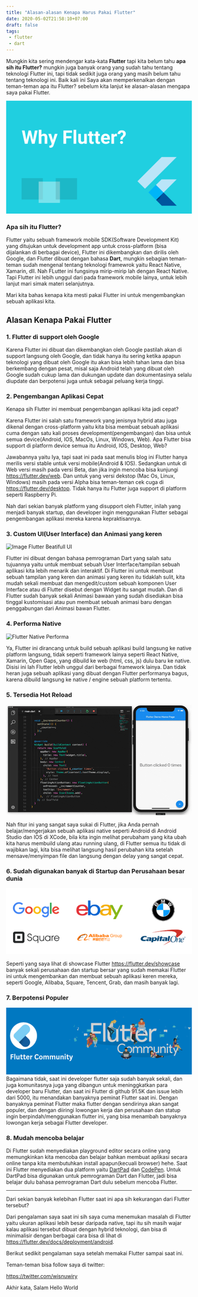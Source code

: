 ```yaml
---
title: "Alasan-alasan Kenapa Harus Pakai Flutter"
date: 2020-05-02T21:58:10+07:00
draft: false
tags:
 - flutter
 - dart
---
```


Mungkin kita sering mendengar kata-kata **Flutter** tapi kita belum tahu **apa sih itu Flutter?** mungkin juga banyak orang yang sudah tahu tentang teknologi Flutter ini, tapi tidak sedikit juga orang yang masih belum tahu tentang teknologi ini. Baik kali ini Saya akan memperkenalkan dengan teman-teman apa itu Flutter? sebelum kita lanjut ke alasan-alasan mengapa saya pakai Flutter.

![Why Flutter](./featured.png)

### Apa sih itu Flutter?
Flutter yaitu sebuah framework mobile SDK(Software Development Kit) yang ditujukan untuk development app untuk cross-platform (bisa dijalankan di berbagai device), Flutter ini dikembangkan dan dirilis oleh Google, dan Flutter dibuat dengan bahasa **Dart**, mungkin sebagian teman-teman sudah mengenal tentang teknologi framewrok yaitu React Native, Xamarin, dll. Nah FLutter ini fungsinya mirip-mirip lah dengan React Native. Tapi Flutter ini lebih unggul dari pada framework mobile lainya, untuk lebih lanjut mari simak materi selanjutnya.


Mari kita bahas kenapa kita mesti pakai Flutter ini untuk mengembangkan sebuah aplikasi kita.

## Alasan Kenapa Pakai Flutter

### 1. Flutter di support oleh Google
Karena Flutter ini dibuat dan dikembangkan oleh Google pastilah akan di support langsung oleh Google, dan tidak hanya itu sering ketika apapun teknologi yang dibuat oleh Google itu akan bisa lebih tahan lama dan bisa berkembang dengan pesat, misal saja Android telah yang dibuat oleh Google sudah cukup lama dan dukungan update dan dokumentasinya selalu diupdate dan berpotensi juga untuk sebagai peluang kerja tinggi.


### 2. Pengembangan Aplikasi Cepat
Kenapa sih Flutter ini membuat pengembangan aplikasi kita jadi cepat?

Karena Flutter ini salah satu framework yang jenisnya hybrid atau juga dikenal dengan cross-platform yaitu kita bisa membuat sebuah aplikasi cuma dengan satu kali proses development(pengembangan) dan bisa untuk semua device(Android, IOS, MacOs, Linux, Windows, Web). Apa Flutter bisa support di platform device semua itu Android, IOS, Desktop, Web? 

Jawabannya yaitu Iya, tapi saat ini pada saat menulis blog ini Flutter hanya merilis versi stable untuk versi mobile(Android & IOS). Sedangkan untuk di Web versi masih pada versi Beta, dan jika ingin mencoba bisa kunjungi https://flutter.dev/web. Dan untuk yang versi dekstop (Mac Os, Linux, Windows) masih pada versi Alpha bisa teman-teman cek cuga di https://flutter.dev/desktop. Tidak hanya itu Flutter juga support di platform seperti Raspberry Pi. 

Nah dari sekian banyak platform yang disupport oleh Flutter, inilah yang menjadi banyak startup, dan developer ingin menggunakan Flutter sebagai pengembangan aplikasi mereka karena kepraktisannya.

### 3. Custom UI(User Interface) dan Animasi yang keren
![Image Flutter Beatifull UI](https://github.com/flutter/website/raw/master/src/images/homepage/reflectly-hero-600px.png)

Flutter ini dibuat dengan bahasa pemrograman Dart yang salah satu tujuannya yaitu untuk membuat sebuah User Interface/tampilan sebuah aplikasi kita lebih menarik dan interaktif. Di Flutter ini untuk membuat sebuah tampilan yang keren dan animasi yang keren itu tidaklah sulit, kita mudah sekali membuat dan mengedit/custom sebuah komponen User Interface atau di Flutter disebut dengan Widget itu sangat mudah. Dan di Flutter sudah banyak sekali Animasi bawaan yang sudah disediakan bisa tinggal kustomisasi atau pun membuat sebuah animasi baru dengan penggabungan dari Animasi bawan Flutter.

### 4. Performa Native
![Flutter Native Performa](https://flutter.dev/assets/homepage/icon-performance-680fb3687109ba7ea0c22627da3a9fa761944ae7b521468003b932aa9133ca5b.svg)

Ya, Flutter ini dirancang untuk build sebuah aplikasi build langsung ke native platform langsung, tidak seperti framework lainya seperti React Native, Xamarin, Open Gaps, yang dibuild ke web (html, css, js) dulu baru ke native. Disisi ini lah Flutter lebih unggul dari berbagai framework lainya. Dan tidak heran juga sebuah aplikasi yang dibuat dengan Flutter performanya bagus, karena dibuild langsung ke native / engine sebuah platform tertentu.

### 5. Tersedia Hot Reload
![Flutter Hot Reload](./hot-reload.gif)

Nah fitur ini yang sangat saya sukai di Flutter, jika Anda pernah belajar/mengerjakan sebuah aplikasi native seperti Android di Android Studio dan IOS di XCode, bila kita ingin melihat perubaham yang kita ubah kita harus membuild ulang atau running ulang, di Flutter semua itu tidak di wajibkan lagi, kita bisa melihat langsung hasil perubahan kita setelah mensave/menyimpan file dan langsung dengan delay yang sangat cepat.


### 6. Sudah digunakan banyak di Startup dan Perusahaan besar dunia
![Flutter Showcase](./flutter_showcase.png)

Seperti yang saya lihat di showcase Flutter https://flutter.dev/showcase banyak sekali perusahaan dan startup bersar yang sudah memakai Flutter ini untuk mengembankan dan membuat sebuah aplikasi keren mereka, seperti Google, Alibaba, Square, Tencent, Grab, dan masih banyak lagi.

### 7. Berpotensi Populer
![Flutter Komunitas](./flutter_community.png)
Bagaimana tidak, saat ini developer flutter saja sudah banyak sekali, dan juga komunitasnya juga yang dibangun untuk meninggkatkan para developer baru Flutter, dan saat ini Flutter di github 91.5K dan issue lebih dari 5000, itu menandakan banyaknya peminat Flutter saat ini. Dengan banyaknya peminat Flutter maka flutter dengan sendirinya akan sangat populer, dan dengan diiringi lowongan kerja dan perusahaan dan statup ingin berpindah/menggunakan flutter ini, yang bisa menambah banyaknya lowongan kerja sebagai Flutter developer.

### 8. Mudah mencoba belajar
Di Flutter sudah menyediakan playground editor secara online yang memungkinkan kita mencoba dan belajar bahkan membuat aplikasi secara online tanpa kita membutuhkan install apapun(kecuali browser) hehe. Saat ini Flutter menyediakan dua platform yaitu [DartPad](http://dartpad.dev/) dan [CodePen](https://codepen.io/flutter). Untuk DartPad bisa digunakan untuk pemrograman Dart dan Flutter, jadi bisa belajar dulu bahasa pemrograman Dart dulu sebelum mencoba Flutter.

---

Dari sekian banyak kelebihan Flutter saat ini apa sih kekurangan dari Flutter tersebut?

Dari pengalaman saya saat ini sih saya cuma menemukan masalah di Flutter yaitu ukuran aplikasi lebih besar daripada native, tapi itu sih masih wajar kalau aplikasi tersebut dibuat dengan hybrid teknologi, dan bisa di minimalisir dengan berbagai cara bisa di lihat di https://flutter.dev/docs/deployment/android. 

Berikut sedikit pengalaman saya setelah memakai Flutter sampai saat ini.  

Teman-teman bisa follow saya di twitter:

https://twitter.com/wisnuwiry

Akhir kata, Salam Hello World
